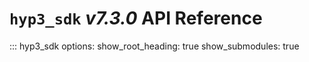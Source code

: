 # `hyp3_sdk` *v7.3.0* API Reference

::: hyp3_sdk
    options:
        show_root_heading: true
        show_submodules: true
